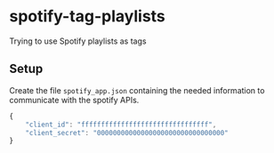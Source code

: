 # spotify-tag-playlists

Trying to use Spotify playlists as tags

## Setup

Create the file `spotify_app.json` containing the needed information to communicate with the spotify APIs.

```js
{
	"client_id": "ffffffffffffffffffffffffffffffff",
	"client_secret": "00000000000000000000000000000000"
}
```
